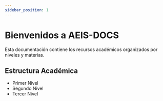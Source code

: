 ```yaml
---
sidebar_position: 1
---
```


# Bienvenidos a AEIS-DOCS

Esta documentación contiene los recursos académicos organizados por niveles y materias.

## Estructura Académica
- Primer Nivel
- Segundo Nivel
- Tercer Nivel